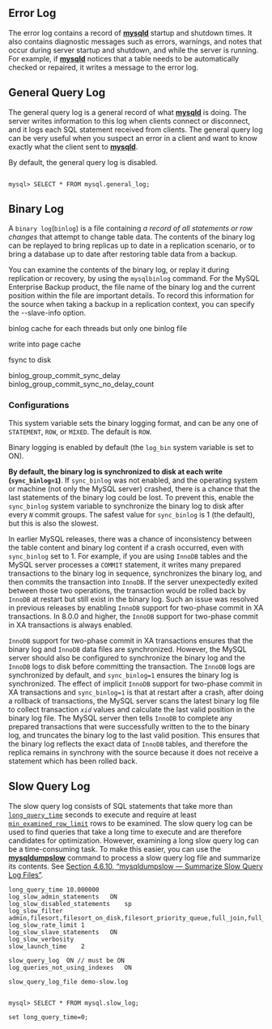 ## Error Log

The error log contains a record of [**mysqld**](https://dev.mysql.com/doc/refman/8.0/en/mysqld.html) startup and shutdown times. It also contains diagnostic messages such as errors, warnings, and notes that occur during server startup and shutdown, and while the server is running. For example, if [**mysqld**](https://dev.mysql.com/doc/refman/8.0/en/mysqld.html) notices that a table needs to be automatically checked or repaired, it writes a message to the error log.




## General Query Log

The general query log is a general record of what [**mysqld**](https://dev.mysql.com/doc/refman/8.0/en/mysqld.html) is doing. The server writes information to this log when clients connect or disconnect, and it logs each SQL statement received from clients. The general query log can be very useful when you suspect an error in a client and want to know exactly what the client sent to [**mysqld**](https://dev.mysql.com/doc/refman/8.0/en/mysqld.html).

By default, the general query log is disabled. 

```mysql

mysql> SELECT * FROM mysql.general_log;
```



## Binary Log


A `binary log`(`binlog`) is a file containing *a record of all statements or row changes* that attempt to change table data. 
The contents of the binary log can be replayed to bring replicas up to date in a replication scenario, or to bring a database up to date after restoring table data from a backup. 

You can examine the contents of the binary log, or replay it during replication or recovery, by using the `mysqlbinlog` command.
For the MySQL Enterprise Backup product, the file name of the binary log and the current position within the file are important details. To record this information for the source when taking a backup in a replication context, you can specify the --slave-info option.


binlog cache for each threads but only one binlog file 

write into page cache

fsync to disk

binlog_group_commit_sync_delay
binlog_group_commit_sync_no_delay_count


### Configurations
This system variable sets the binary logging format, and can be any one of `STATEMENT`, `ROW`, or `MIXED`. The default is `ROW`. 

Binary logging is enabled by default (the `log_bin` system variable is set to ON).

**By default, the binary log is synchronized to disk at each write (`sync_binlog=1`)**. 
If `sync_binlog` was not enabled, and the operating system or machine (not only the MySQL server) crashed, there is a chance that the last statements of the binary log could be lost. 
To prevent this, enable the `sync_binlog` system variable to synchronize the binary log to disk after every *`N`* commit groups. The safest value for `sync_binlog` is 1 (the default), but this is also the slowest.


In earlier MySQL releases, there was a chance of inconsistency between the table content and binary log content if a crash occurred, even with `sync_binlog` set to 1. For example, if you are using `InnoDB` tables and the MySQL server processes a `COMMIT` statement, it writes many prepared transactions to the binary log in sequence, synchronizes the binary log, and then commits the transaction into `InnoDB`. If the server unexpectedly exited between those two operations, the transaction would be rolled back by `InnoDB` at restart but still exist in the binary log. Such an issue was resolved in previous releases by enabling `InnoDB` support for two-phase commit in XA transactions. In 8.0.0 and higher, the `InnoDB` support for two-phase commit in XA transactions is always enabled.

`InnoDB` support for two-phase commit in XA transactions ensures that the binary log and `InnoDB` data files are synchronized. However, the MySQL server should also be configured to synchronize the binary log and the `InnoDB` logs to disk before committing the transaction. The `InnoDB` logs are synchronized by default, and `sync_binlog=1` ensures the binary log is synchronized. The effect of implicit `InnoDB` support for two-phase commit in XA transactions and `sync_binlog=1` is that at restart after a crash, after doing a rollback of transactions, the MySQL server scans the latest binary log file to collect transaction *`xid`* values and calculate the last valid position in the binary log file. The MySQL server then tells `InnoDB` to complete any prepared transactions that were successfully written to the to the binary log, and truncates the binary log to the last valid position. This ensures that the binary log reflects the exact data of `InnoDB` tables, and therefore the replica remains in synchrony with the source because it does not receive a statement which has been rolled back.


## Slow Query Log

The slow query log consists of SQL statements that take more than [`long_query_time`](https://dev.mysql.com/doc/refman/8.0/en/server-system-variables.html#sysvar_long_query_time) seconds to execute and require at least [`min_examined_row_limit`](https://dev.mysql.com/doc/refman/8.0/en/server-system-variables.html#sysvar_min_examined_row_limit) rows to be examined. The slow query log can be used to find queries that take a long time to execute and are therefore candidates for optimization. However, examining a long slow query log can be a time-consuming task. To make this easier, you can use the [**mysqldumpslow**](https://dev.mysql.com/doc/refman/8.0/en/mysqldumpslow.html) command to process a slow query log file and summarize its contents. See [Section 4.6.10, “mysqldumpslow — Summarize Slow Query Log Files”](https://dev.mysql.com/doc/refman/8.0/en/mysqldumpslow.html).



```
long_query_time	10.000000
log_slow_admin_statements	ON
log_slow_disabled_statements	sp
log_slow_filter	admin,filesort,filesort_on_disk,filesort_priority_queue,full_join,full_scan,query_cache,query_cache_miss,tmp_table,tmp_table_on_disk
log_slow_rate_limit	1
log_slow_slave_statements	ON
log_slow_verbosity
slow_launch_time	2

slow_query_log	ON // must be ON
log_queries_not_using_indexes	ON

slow_query_log_file	demo-slow.log
```

```mysql

mysql> SELECT * FROM mysql.slow_log;
```

```mysql
set long_query_time=0;

```
